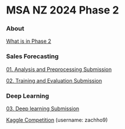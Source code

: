 # MSA NZ 2024 Phase 2

### About

[What is in Phase 2](https://github.com/NZMSA/2024-Phase-2)

### Sales Forecasting

[01. Analysis and Preprocessing Submission](https://github.com/zachho9/MSA-2024-Phase-2/blob/main/01_analysis_and_preprocessing.ipynb)

[02. Training and Evaluation Submission](https://github.com/zachho9/MSA-2024-Phase-2/blob/main/02_training_and_evaluation.ipynb)

### Deep Learning

[03. Deep learning Submission](https://github.com/zachho9/MSA-2024-Phase-2/blob/main/03_image_classifier_v4.ipynb)

[Kaggle Competition](https://www.kaggle.com/competitions/nzmsa-2024) (username: zachho9)
